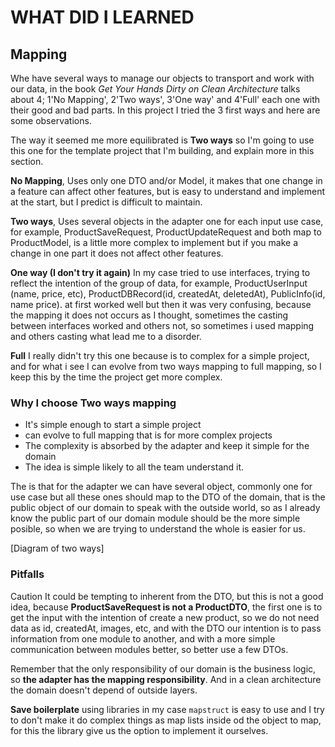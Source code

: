 # WHAT DID I LEARNED

## Mapping

Whe have several ways to manage our objects to transport and work with our data,
in the book *Get Your Hands Dirty on Clean Architecture* talks about 4;
1'No Mapping', 2'Two ways', 3'One way' and 4'Full' each one with their good
and bad parts. In this project I tried the 3 first ways and here are some observations.

The way it seemed me more equilibrated is **Two ways** so I'm going to use this
one for the template project that I'm building, and explain more in this section.

**No Mapping**, Uses only one DTO and/or Model, it makes that one change in a
feature can affect other features, but is easy to understand and implement at
the start, but I predict is difficult to maintain.

**Two ways**, Uses several objects in the adapter one for each input use case,
for example, ProductSaveRequest, ProductUpdateRequest and both map to ProductModel,
is a little more complex to implement but if you make a change in one part it
does not affect other features.

**One way (I don't try it again)** In my case tried to use interfaces, trying to
reflect the intention of the group of data, for example, ProductUserInput (name, price, etc),
ProductDBRecord(id, createdAt, deletedAt), PublicInfo(id, name price).
at first worked well but then it was very confusing, because the mapping it does
not occurs as I thought, sometimes the casting between interfaces worked and others
not, so sometimes i used mapping and others casting what lead me to a disorder.

**Full** I really didn't try this one because is to complex for a simple project,
and for what i see I can evolve from two ways mapping to full mapping, so I keep
this by the time the project get more complex.

### Why I choose Two ways mapping

- It's simple enough to start a simple project
- can evolve to full mapping that is for more complex projects
- The complexity is absorbed by the adapter and keep it simple for the domain
- The idea is simple likely to all the team understand it.

The is that for the adapter we can have several object, commonly one for use case
but all these ones should map to the DTO of the domain, that is the public object
of our domain to speak with the outside world, so as I already know the public
part of our domain module should be the more simple posible, so when we are trying
to understand the whole is easier for us.

[Diagram of two ways]

### Pitfalls

Caution It could be tempting to inherent from the DTO, but this is not a good
idea, because **ProductSaveRequest is not a ProductDTO**, the first one is to get the
input with the intention of create a new product, so we do not need data as id,
createdAt, images, etc, and with the DTO our intention is to pass information from one
module to another, and with a more simple communication between modules better,
so better use a few DTOs.

Remember that the only responsibility of our domain is the business logic, so
**the adapter has the mapping responsibility**. And in a clean architecture the
domain doesn't depend of outside layers.

**Save boilerplate** using libraries in my case `mapstruct` is easy to use and
I try to don't make it do complex things as map lists inside od the object to map,
for this the library give us the option to implement it ourselves.

